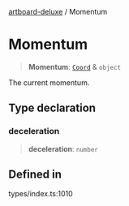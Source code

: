 [artboard-deluxe](../globals.md) / Momentum

# Momentum

> **Momentum**: [`Coord`](Coord.md) & `object`

The current momentum.

## Type declaration

### deceleration

> **deceleration**: `number`

## Defined in

types/index.ts:1010
